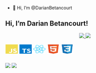 - 👋 Hi, I’m @DarianBetancourt
<!---
DarianBetancourt/DarianBetancourt is a ✨ special ✨ repository because its `README.md` (this file) appears on your GitHub profile.
You can click the Preview link to take a look at your changes.
--->

## Hi, I’m Darian Betancourt!
<div align="center">
  <a href="https://github.com/DarianBetancourt">
  <img height="180em" src="https://github-readme-stats.vercel.app/api?username=DarianBetancourt&show_icons=true&theme=dark&include_all_commits=true&count_private=true"/>
  <img height="180em" src="https://github-readme-stats.vercel.app/api/top-langs/?username=DarianBetancourt&layout=compact&langs_count=7&theme=dark"/>
  </a>
</div>
<div style="display: inline_block"><br>
  <img align="center" alt="Darian-Js" height="30" width="40" src="https://raw.githubusercontent.com/devicons/devicon/master/icons/javascript/javascript-plain.svg">
  <img align="center" alt="Darian-Ts" height="30" width="40" src="https://raw.githubusercontent.com/devicons/devicon/master/icons/typescript/typescript-plain.svg">
  <img align="center" alt="Darian-React" height="30" width="40" src="https://raw.githubusercontent.com/devicons/devicon/master/icons/react/react-original.svg">
  <img align="center" alt="Darian-HTML" height="30" width="40" src="https://raw.githubusercontent.com/devicons/devicon/master/icons/html5/html5-original.svg">
  <img align="center" alt="Darian-CSS" height="30" width="40" src="https://raw.githubusercontent.com/devicons/devicon/master/icons/css3/css3-original.svg">
</div>

##


##

<div> 
  <a href = "mailto:darianbetancourt8@gmail.com"><img src="https://img.shields.io/badge/-Gmail-%23333?style=for-the-badge&logo=gmail&logoColor=white" target="_blank"></a>
  <a href="https://www.linkedin.com/in/darian-betancourt-83b15b1ab/" target="_blank"><img src="https://img.shields.io/badge/-LinkedIn-%230077B5?style=for-the-badge&logo=linkedin&logoColor=white" target="_blank"></a> 
  
</div>
